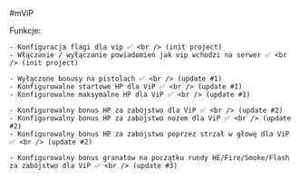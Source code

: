 #mViP 

Funkcje: <br />

    - Konfiguracja flagi dla vip ✅ <br /> (init project)
    - Włączanie / wyłączanie powiadomień jak vip wchodzi na serwer ✅ <br /> (init project)

    - Wyłączone bonusy na pistolach ✅ <br /> (update #1)
    - Konfigurowalne startowe HP dla ViP ✅ <br /> (update #1)
    - Konfigurowalne maksymalne HP dla ViP ✅ <br /> (update #1)
    
    - Konfigurowalny bonus HP za zabójstwo dla ViP ✅ <br /> (update #2)
    - Konfigurowalny bonus HP za zabójstwo nożem dla ViP ✅ <br /> (update #2)
    - Konfigurowalny bonus HP za zabójstwo poprzez strzał w głowę dla ViP ✅ <br /> (update #2)

    - Konfigurowalny bonus granatów na początku rundy HE/Fire/Smoke/Flash za zabójstwo dla ViP ✅ <br /> (update #3)